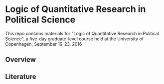 # Logic of Quantitative Research in Political Science

This repo contains materials for "Logic of Quantitative Research in Political Science", a five-day graduate-level course held at the University of Copenhagen, September 19-23, 2016

## Overview

## Literature

